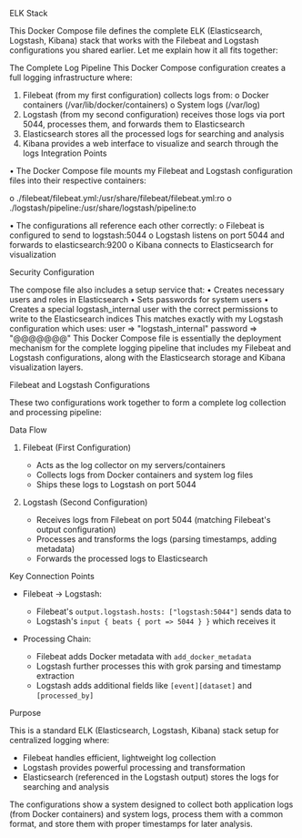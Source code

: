 ELK Stack

This Docker Compose file defines the complete ELK (Elasticsearch, Logstash, Kibana) stack that works with the Filebeat and Logstash configurations you shared earlier. Let me explain how it all fits together:

The Complete Log Pipeline
This Docker Compose configuration creates a full logging infrastructure where:
1.	Filebeat (from my first configuration) collects logs from:
o	Docker containers (/var/lib/docker/containers)
o	System logs (/var/log)
2.	Logstash (from my second configuration) receives those logs via port 5044, processes them, and forwards them to Elasticsearch
3.	Elasticsearch stores all the processed logs for searching and analysis
4.	Kibana provides a web interface to visualize and search through the logs
Integration Points

•	The Docker Compose file mounts my Filebeat and Logstash configuration files into their respective containers:

o	./filebeat/filebeat.yml:/usr/share/filebeat/filebeat.yml:ro
o	./logstash/pipeline:/usr/share/logstash/pipeline:to

•	The configurations all reference each other correctly:
o	Filebeat is configured to send to logstash:5044
o	Logstash listens on port 5044 and forwards to elasticsearch:9200
o	Kibana connects to Elasticsearch for visualization

Security Configuration

The compose file also includes a setup service that:
•	Creates necessary users and roles in Elasticsearch
•	Sets passwords for system users
•	Creates a special logstash_internal user with the correct permissions to write to the Elasticsearch indices
This matches exactly with my Logstash configuration which uses:
user => "logstash_internal"
password => "@@@@@@@"
This Docker Compose file is essentially the deployment mechanism for the complete logging pipeline that includes my Filebeat and Logstash configurations, along with the Elasticsearch storage and Kibana visualization layers.

Filebeat and Logstash Configurations

These two configurations work together to form a complete log collection and processing pipeline:

 Data Flow

1. Filebeat (First Configuration)
   - Acts as the log collector on my servers/containers
   - Collects logs from Docker containers and system log files
   - Ships these logs to Logstash on port 5044

2. Logstash (Second Configuration)
   - Receives logs from Filebeat on port 5044 (matching Filebeat's output configuration)
   - Processes and transforms the logs (parsing timestamps, adding metadata)
   - Forwards the processed logs to Elasticsearch

 Key Connection Points

- Filebeat → Logstash: 
  - Filebeat's `output.logstash.hosts: ["logstash:5044"]` sends data to
  - Logstash's `input { beats { port => 5044 } }` which receives it

- Processing Chain:
  - Filebeat adds Docker metadata with `add_docker_metadata`
  - Logstash further processes this with grok parsing and timestamp extraction
  - Logstash adds additional fields like `[event][dataset]` and `[processed_by]`

 Purpose

This is a standard ELK (Elasticsearch, Logstash, Kibana) stack setup for centralized logging where:
- Filebeat handles efficient, lightweight log collection
- Logstash provides powerful processing and transformation
- Elasticsearch (referenced in the Logstash output) stores the logs for searching and analysis

The configurations show a system designed to collect both application logs (from Docker containers) and system logs, process them with a common format, and store them with proper timestamps for later analysis.

